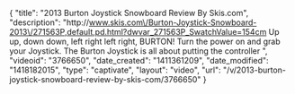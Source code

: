{
    "title": "2013 Burton Joystick Snowboard Review By Skis.com",
    "description": "http:\/\/www.skis.com\/Burton-Joystick-Snowboard-2013\/271563P,default,pd.html?dwvar_271563P_SwatchValue=154cm  Up up, down down, left right left right, BURTON! Turn the power on and grab your Joystick. The Burton Joystick is all about putting the controller ",
    "videoid": "3766650",
    "date_created": "1411361209",
    "date_modified": "1418182015",
    "type": "captivate",
    "layout": "video",
    "url": "\/v\/2013-burton-joystick-snowboard-review-by-skis-com\/3766650"
}